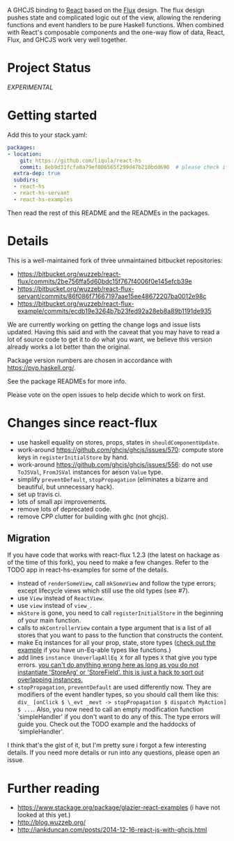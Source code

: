 A GHCJS binding to [React](https://facebook.github.io/react/) based on the
[Flux](https://facebook.github.io/flux/) design.  The flux design pushes state and complicated logic
out of the view, allowing the rendering functions and event handlers to be pure Haskell functions.
When combined with React's composable components and the one-way flow of data, React, Flux, and
GHCJS work very well together.


# Project Status

*EXPERIMENTAL*


# Getting started

Add this to your stack.yaml:

```yaml
packages:
- location:
    git: https://github.com/liqula/react-hs
    commit: 8eb9d31fcfa0a79ef006565f299d47b210bdd690  # please check if that's still the most recent commit on master.
  extra-dep: true
  subdirs:
  - react-hs
  - react-hs-servant
  - react-hs-examples
```

Then read the rest of this README and the READMEs in the packages.


# Details

This is a well-maintained fork of three unmaintained bitbucket
repositories:

- https://bitbucket.org/wuzzeb/react-flux/commits/2be756ffa5d60bdc15f767f4006f0e145efcb39e
- https://bitbucket.org/wuzzeb/react-flux-servant/commits/86f086f71667197aae15ee48672207ba0012e98c
- https://bitbucket.org/wuzzeb/react-flux-example/commits/ecdb19e3264b7b23fed92a28eb8a89b1191de935

We are currently working on getting the change logs and issue lists
updated.  Having this said and with the caveat that you may have to
read a lot of source code to get it to do what you want, we believe
this version already works a lot better than the original.

Package version numbers are chosen in accordance with
https://pvp.haskell.org/.

See the package READMEs for more info.

Please vote on the open issues to help decide which to work on first.


# Changes since react-flux

- use haskell equality on stores, props, states in `shouldComponentUpdate`.
- work-around https://github.com/ghcjs/ghcjs/issues/570: compute store keys in `registerInitialStore` by hand.
- work-around https://github.com/ghcjs/ghcjs/issues/556: do not use `ToJSVal`, `FromJSVal` instances for aeson `Value` type.
- simplify `preventDefault`, `stopPropagation` (eliminates a bizarre and beautiful, but unnecessary hack).
- set up travis ci.
- lots of small api improvements.
- remove lots of deprecated code.
- remove CPP clutter for building with ghc (not ghcjs).


## Migration

If you have code that works with react-flux 1.2.3 (the latest on
hackage as of the time of this fork), you need to make a few changes.
Refer to the TODO app in react-hs-examples for some of the details.

- instead of `renderSomeView`, call `mkSomeView` and follow the type errors; except lifecycle views which still use the old types (see #7).
- use `View` instead of `ReactView`.
- use `view` instead of `view_`.
- `mkStore` is gone, you need to call `registerInitialStore` in the beginning of your main function.
- calls to `mkControllerView` contain a type argument that is a list of all stores that you want to pass to the function that constructs the content.
- make Eq instances for all your prop, state, store types ([check out the example](https://github.com/liqula/react-hs/blob/a5d2d88f6da91a2243ee5cc9ca608e1580a4139d/react-hs-examples/src/TodoComponents.hs#L28) if you have un-Eq-able types like functions.)
- add lines `instance UnoverlapAllEq X` for all types `X` that give you type errors.  [you can't do anything wrong here as long as you do not instantiate 'StoreArg' or 'StoreField'.  this is just a hack to sort out overlapping instances.](https://github.com/liqula/react-hs/blob/41f325790b9a8f4ca75d88a5d8c18dc145f3c1e3/react-hs/src/React/Flux/Internal.hs#L593)
- `stopPropagation`, `preventDefault` are used differently now.  They are modifiers of the event handler types, so you should call them like this: `div_ [onClick $ \_evt _mevt -> stopPropagation $ dispatch MyAction] $ ...`.  Also, you now need to call an empty modification function 'simpleHandler' if you don't want to do any of this.  The type errors will guide you.  Check out the TODO example and the haddocks of 'simpleHandler'.

I think that's the gist of it, but I'm pretty sure i forgot a few
interesting details.  If you need more details or run into any
questions, please open an issue.


# Further reading

- https://www.stackage.org/package/glazier-react-examples (i have not looked at this yet.)
- http://blog.wuzzeb.org/
- http://iankduncan.com/posts/2014-12-16-react-js-with-ghcjs.html
